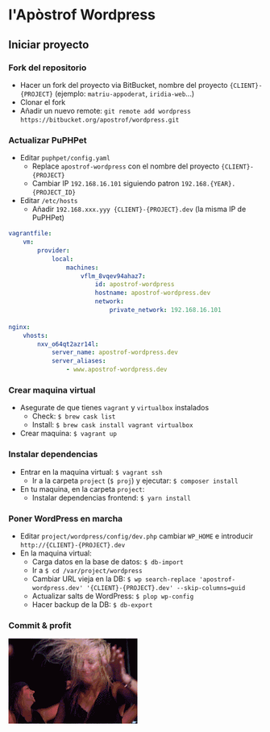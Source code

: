 # l'Apòstrof Wordpress

## Iniciar proyecto

### Fork del repositorio

- Hacer un fork del proyecto via BitBucket, nombre del proyecto `{CLIENT}-{PROJECT}` (ejemplo: `matriu-appoderat`, `iridia-web`...)
- Clonar el fork
- Añadir un nuevo remote: `git remote add wordpress https://bitbucket.org/apostrof/wordpress.git`

### Actualizar PuPHPet

- Editar `puphpet/config.yaml`
    - Replace `apostrof-wordpress` con el nombre del proyecto `{CLIENT}-{PROJECT}`
    - Cambiar IP `192.168.16.101` siguiendo patron `192.168.{YEAR}.{PROJECT_ID}` 
- Editar `/etc/hosts`
    - Añadir `192.168.xxx.yyy {CLIENT}-{PROJECT}.dev` (la misma IP de PuPHPet)

```yaml
vagrantfile:
    vm:
        provider:
            local:
                machines:
                    vflm_8vqev94ahaz7:
                        id: apostrof-wordpress
                        hostname: apostrof-wordpress.dev
                        network:
                            private_network: 192.168.16.101

nginx:
    vhosts:
        nxv_o64qt2azr14l:
            server_name: apostrof-wordpress.dev
            server_aliases:
                - www.apostrof-wordpress.dev
```

### Crear maquina virtual

- Asegurate de que tienes `vagrant` y `virtualbox` instalados
    - Check: `$ brew cask list`
    - Install: `$ brew cask install vagrant virtualbox`
- Crear maquina: `$ vagrant up`

### Instalar dependencias

- Entrar en la maquina virtual: `$ vagrant ssh`
    - Ir a la carpeta `project` (`$ proj`) y ejecutar: `$ composer install`
- En tu maquina, en la carpeta `project`:
    - Instalar dependencias frontend: `$ yarn install`

### Poner WordPress en marcha

- Editar `project/wordpress/config/dev.php` cambiar `WP_HOME` e introducir `http://{CLIENT}-{PROJECT}.dev`
- En la maquina virtual:
    - Carga datos en la base de datos: `$ db-import`
    - Ir a `$ cd /var/project/wordpress`
    - Cambiar URL vieja en la DB: `$ wp search-replace 'apostrof-wordpress.dev' '{CLIENT}-{PROJECT}.dev' --skip-columns=guid`
    - Actualizar salts de WordPress: `$ plop wp-config`
    - Hacer backup de la DB: `$ db-export`

### Commit & profit

![](setup-done.gif)
